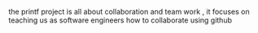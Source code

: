 the printf project is all about collaboration and team work , it focuses on teaching us as software engineers how to collaborate using github
